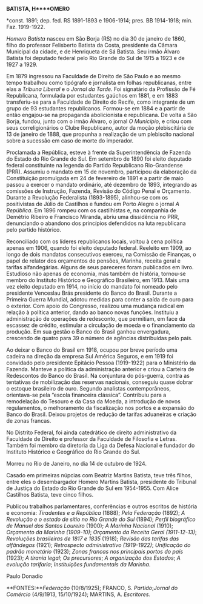 **BATISTA, H****OMERO**

\*const. 1891; dep. fed. RS 1891-1893 e 1906-1914; pres. BB 1914-1918;
min. Faz. 1919-1922.

*Homero Batista* nasceu em São Borja (RS) no dia 30 de janeiro de 1860,
filho do professor Felisberto Batista da Costa, presidente da Câmara
Municipal da cidade, e de Henriqueta de Sá Batista. Seu irmão Álvaro
Batista foi deputado federal pelo Rio Grande do Sul de 1915 a 1923 e de
1927 a 1929.

Em 1879 ingressou na Faculdade de Direito de São Paulo e ao mesmo tempo
trabalhou como tipógrafo e jornalista em folhas republicanas, entre elas
a *Tribuna Liberal* e o *Jornal da Tarde*. Foi signatário da Profissão
de Fé Republicana, formulada por estudantes gaúchos em 1881, e em 1883
transferiu-se para a Faculdade de Direito do Recife, como integrante de
um grupo de 93 estudantes republicanos. Formou-se em 1884 e a partir de
então engajou-se na propaganda abolicionista e republicana. De volta a
São Borja, fundou, junto com o irmão Álvaro, o jornal *O Município*, e
criou com seus correligionários o Clube Republicano, autor da moção
plebiscitária de 13 de janeiro de 1888, que propunha a realização de um
plebiscito nacional sobre a sucessão em caso de morte do imperador.

Proclamada a República, esteve à frente da Superintendência de Fazenda
do Estado do Rio Grande do Sul. Em setembro de 1890 foi eleito deputado
federal constituinte na legenda do Partido Republicano Rio-Grandense
(PRR). Assumiu o mandato em 15 de novembro, participou da elaboração da
Constituição promulgada em 24 de fevereiro de 1891 e a partir de maio
passou a exercer o mandato ordinário, até dezembro de 1893, integrando
as comissões de Instrução, Fazenda, Revisão do Código Penal e Orçamento.
Durante a Revolução Federalista (1893-1895), alinhou-se com os
positivistas de Júlio de Castilhos e fundou em Porto Alegre o jornal *A
República*. Em 1896 rompeu com os castilhistas e, na companhia de
Demétrio Ribeiro e Francisco Miranda, abriu uma dissidência no PRR,
denunciando o abandono dos princípios defendidos na luta republicana
pelo partido histórico.

Reconciliado com os líderes republicanos locais, voltou à cena política
apenas em 1906, quando foi eleito deputado federal. Reeleito em 1909, ao
longo de dois mandatos consecutivos exerceu, na Comissão de Finanças, o
papel de relator dos orçamentos de pensões, Marinha, receita geral e
tarifas alfandegárias. Alguns de seus pareceres foram publicados em
livro. Estudioso não apenas de economia, mas também de história,
tornou-se membro do Instituto Histórico e Geográfico Brasileiro, em
1913. Mais uma vez eleito deputado em 1914, no início do mandato foi
nomeado pelo presidente Venceslau Brás presidente do Banco do Brasil.
Durante a Primeira Guerra Mundial, adotou medidas para conter a saída de
ouro para o exterior. Com apoio do Congresso, realizou uma mudança
radical em relação à política anterior, dando ao banco novas funções.
Instituiu a administração de operações de redesconto, que permitiam, em
face da escassez de crédito, estimular a circulação de moeda e o
financiamento da produção. Em sua gestão o Banco do Brasil ganhou
envergadura, crescendo de quatro para 39 o número de agências
distribuídas pelo país.

Ao deixar o Banco do Brasil em 1918, ocupou por breve período uma
cadeira na direção da empresa Sul América Seguros, e em 1919 foi
convidado pelo presidente Epitácio Pessoa (1919-1922) para o Ministério
da Fazenda. Manteve a política da administração anterior e criou a
Carteira de Redescontos do Banco do Brasil. Na conjuntura do pós-guerra,
contra as tentativas de mobilização das reservas nacionais, conseguiu
quase dobrar o estoque brasileiro de ouro. Segundo analistas
contemporâneos, orientava-se pela “escola financeira clássica”.
Contribuiu para a remodelação do Tesouro e da Casa da Moeda, a
introdução de novos regulamentos, o melhoramento da fiscalização nos
portos e a expansão do Banco do Brasil. Deixou projetos de redução de
tarifas aduaneiras e criação de zonas francas.

No Distrito Federal, foi ainda catedrático de direito administrativo da
Faculdade de Direito e professor da Faculdade de Filosofia e Letras.
Também foi membro da diretoria da Liga da Defesa Nacional e fundador do
Instituto Histórico e Geográfico do Rio Grande do Sul.

Morreu no Rio de Janeiro, no dia 14 de outubro de 1924.

Casado em primeiras núpcias com Beatriz Martins Batista, teve três
filhos, entre eles o desembargador Homero Martins Batista, presidente do
Tribunal de Justiça do Estado do Rio Grande do Sul em 1954-1955. Com
Alice Castilhos Batista, teve cinco filhos.

Publicou trabalhos parlamentares, conferências e outros escritos de
história e economia: *Tiradentes e a República* (1888); *Pela Federação*
(1892); *A Revolução e o estado de sítio no Rio Grande do Sul* (1894);
*Perfil biográfico de Manuel dos Santos Loureiro* (1900); *A Marinha
Nacional* (1910); *Orçamento da Marinha* *(1909-10)*; *Orçamento da
Receita Geral* *(1911-12-13)*; *Revoluções brasileiras de 1817 e 1835*
(1918); *Revisão das tarifas das alfândegas* (1921); *Retrospecto
administrativo (1919-1922)*; *Unificação do padrão monetário* (1923);
*Zonas francas nos principais portos do país* (1923); *A tirania legal*;
*Os precursores*; *A organização dos Estados*; *A evolução tarifaria*;
*Instituições fundamentais da Marinha*.

Paulo Donadio

**FONTES:***Federação* (10/8/1925); FRANCO, S. *Partido*;*Jornal do
Comércio* (4/9/1913, 15/10/1924); MARTINS, A. *Escritores.*
